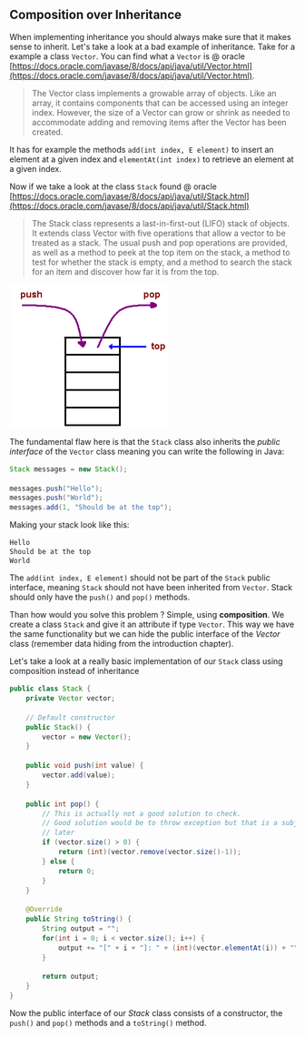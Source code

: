 ## Composition over Inheritance

When implementing inheritance you should always make sure that it makes sense to inherit. Let's take a look at a bad example of inheritance. Take for a example a class `Vector`. You can find what a `Vector` is @ oracle [https://docs.oracle.com/javase/8/docs/api/java/util/Vector.html](https://docs.oracle.com/javase/8/docs/api/java/util/Vector.html).

> The Vector class implements a growable array of objects. Like an array, it contains components that can be accessed using an integer index. However, the size of a Vector can grow or shrink as needed to accommodate adding and removing items after the Vector has been created.

It has for example the methods `add(int index, E element)` to insert an element at a given index and `elementAt(int index)` to retrieve an element at a given index.

Now if we take a look at the class `Stack` found @ oracle [https://docs.oracle.com/javase/8/docs/api/java/util/Stack.html](https://docs.oracle.com/javase/8/docs/api/java/util/Stack.html)

> The Stack class represents a last-in-first-out (LIFO) stack of objects. It extends class Vector with five operations that allow a vector to be treated as a stack. The usual push and pop operations are provided, as well as a method to peek at the top item on the stack, a method to test for whether the stack is empty, and a method to search the stack for an item and discover how far it is from the top.

![Stack](img/stack.png)

The fundamental flaw here is that the `Stack` class also inherits the *public interface* of the `Vector` class meaning you can write the following in Java:

```java
Stack messages = new Stack();

messages.push("Hello");
messages.push("World");
messages.add(1, "Should be at the top");
```

Making your stack look like this:

```text
Hello
Should be at the top
World
```

The `add(int index, E element)` should not be part of the `Stack` public interface, meaning `Stack` should not have been inherited from `Vector`. Stack should only have the `push()` and `pop()` methods.

Than how would you solve this problem ? Simple, using **composition**. We create a class `Stack` and give it an attribute if type `Vector`. This way we have the same functionality but we can hide the public interface of the *Vector* class (remember data hiding from the introduction chapter).

Let's take a look at a really basic implementation of our `Stack` class using composition instead of inheritance

```java
public class Stack {
    private Vector vector;

    // Default constructor
    public Stack() {
        vector = new Vector();
    }

    public void push(int value) {
        vector.add(value);
    }

    public int pop() {
        // This is actually not a good solution to check.
        // Good solution would be to throw exception but that is a subject for
        // later
        if (vector.size() > 0) {
            return (int)(vector.remove(vector.size()-1));
        } else {
            return 0;
        }
    }

    @Override
    public String toString() {
        String output = "";
        for(int i = 0; i < vector.size(); i++) {
            output += "[" + i + "]: " + (int)(vector.elementAt(i)) + "\n";
        }

        return output;
    }
}
```

Now the public interface of our *Stack* class consists of a constructor, the `push()` and `pop()` methods and a `toString()` method.
